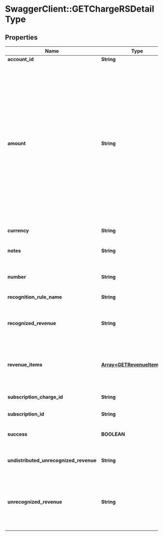 # SwaggerClient::GETChargeRSDetailType

## Properties
Name | Type | Description | Notes
------------ | ------------- | ------------- | -------------
**account_id** | **String** | An account ID.  | [optional] 
**amount** | **String** | The revenue schedule amount, which is the sum of all revenue items. This field cannot be null and must be formatted based on the currency, such as *JPY 30* or USD *30.15*. Test out the currency to ensure you are using the proper formatting otherwise, the response will fail and this error message is returned:  *\&quot;Allocation amount with wrong decimal places.\&quot;*  | [optional] 
**currency** | **String** | The type of currency used.   | [optional] 
**notes** | **String** | Additional information about this record.  | [optional] 
**number** | **String** | The charge revenue summary number.  | [optional] 
**recognition_rule_name** | **String** | The name of the recognition rule.  | [optional] 
**recognized_revenue** | **String** | The revenue that was distributed in a closed accounting period.  | [optional] 
**revenue_items** | [**Array&lt;GETRevenueItemType&gt;**](GETRevenueItemType.md) | Revenue items are listed in ascending order by the accounting period start date.  | [optional] 
**subscription_charge_id** | **String** | The original subscription charge ID.  | [optional] 
**subscription_id** | **String** | The original subscription ID.  | [optional] 
**success** | **BOOLEAN** | Returns &#x60;true&#x60; if the request was processed successfully.  | [optional] 
**undistributed_unrecognized_revenue** | **String** | Revenue in the open-ended accounting period.  | [optional] 
**unrecognized_revenue** | **String** | Revenue distributed in all open accounting periods, which includes the open-ended accounting period.  | [optional] 


